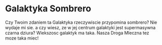 # Galaktyka Sombrero

Czy Twoim zdaniem ta Galaktyka rzeczywiscie przypomina sombrero? Nie wydaje mi
sie. a czy wiesz, ze w jej centrum galaktyki jest supermasywna czarna dziura?
Wiekszosc galaktyk ma taka. Nasza Droga Mleczna tez moze taka miec!
